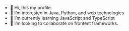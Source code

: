 - 👋 Hi, this my profile
- 👀 I’m interested in Java, Python, and web technologies
- 🌱 I’m currently learning JavaScript and TypeScript
- 💞️ I’m looking to collaborate on frontent frameworks.

<!---
anovenus/anovenus is a ✨ special ✨ repository because its `README.md` (this file) appears on your GitHub profile.
You can click the Preview link to take a look at your changes.
--->
